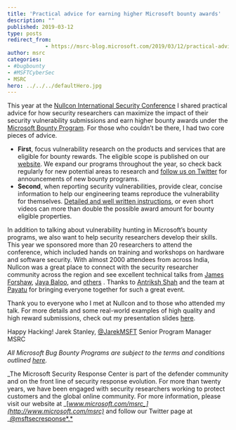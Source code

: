 ```yaml
---
title: 'Practical advice for earning higher Microsoft bounty awards'
description: ""
published: 2019-03-12
type: posts
redirect_from:
            - https://msrc-blog.microsoft.com/2019/03/12/practical-advice-for-earning-higher-microsoft-bounty-awards/
author: msrc
categories:
- #bugbounty
- #MSFTCyberSec
- MSRC
hero: ../../../defaultHero.jpg
---
```

This year at the [Nullcon International Security Conference](https://nullcon.net/website) I shared practical advice for how security researchers can maximize the impact of their security vulnerability submissions and earn higher bounty awards under the [Microsoft Bounty Program](https://www.microsoft.com/en-us/msrc/bounty?rtc=1). For those who couldn’t be there, I had two core pieces of advice.

- **First**, focus vulnerability research on the products and services that are eligible for bounty rewards. The eligible scope is published on our [website](https://www.microsoft.com/en-us/msrc/bounty?rtc=1). We expand our programs throughout the year, so check back regularly for new potential areas to research and [follow us on Twitter](https://twitter.com/msftsecresponse) for announcements of new bounty programs.
- **Second**, when reporting security vulnerabilities, provide clear, concise information to help our engineering teams reproduce the vulnerability for themselves. [Detailed and well written instructions](https://www.microsoft.com/en-us/msrc/bounty-example-report-submission), or even short videos can more than double the possible award amount for bounty eligible properties.

In addition to talking about vulnerability hunting in Microsoft’s bounty programs, we also want to help security researchers develop their skills. This year we sponsored more than 20 researchers to attend the conference, which included hands on training and workshops on hardware and software security. With almost 2000 attendees from across India, Nullcon was a great place to connect with the security researcher community across the region and see excellent technical talks from [James Forshaw](https://twitter.com/tiraniddo/status/1101827670843637760), [Jaya Baloo](https://twitter.com/jayabaloo?lang=en), and [others](https://nullcon.net/website/goa-2019/speakers.php) . Thanks to [Antriksh Shah](https://twitter.com/antriksh_s?lang=en) and the team at [Payatu](https://payatu.com/) for bringing everyone together for such a great event.

Thank you to everyone who I met at Nullcon and to those who attended my talk. For more details and some real-world examples of high quality and high reward submissions, check out my presentation slides [here](https://github.com/JarekMSFT/Presentations/blob/master/Getting%20to%2010K_Nullcon2019.pdf).

Happy Hacking! Jarek Stanley, [@JarekMSFT](https://twitter.com/JarekMsft?lang=en) Senior Program Manager MSRC

_All Microsoft Bug Bounty Programs are subject to the terms and conditions outlined _[_here_](https://www.microsoft.com/en-us/msrc/bounty-terms?rtc=1)_._

_The Microsoft Security Response Center is part of the defender community and on the front line of security response evolution. For more than twenty years, we have been engaged with security researchers working to protect customers and the global online community. For more information, please visit our website at _[_www.microsoft.com/msrc_](http://www.microsoft.com/msrc)_ and follow our Twitter page at _[@msftsecresponse*.*](https://twitter.com/msftsecresponse)
